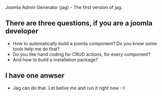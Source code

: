 Joomla Admin Generator (jag) - The first version of jag.

There are three questions, if you are a joomla developer
--------------------------------------------------------
- How to automatically build a joomla component? Do you know some tools help me do that?
- Do you like hand coding for CRUD actions, for every component?
- And how to build a installation package?


I have one anwser
-----------------
- Jag can do that. Let belive me and run it right now :-) 
